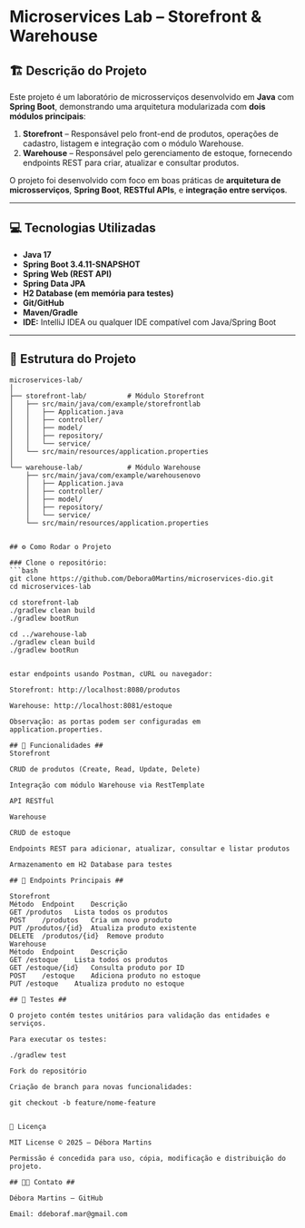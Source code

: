 # Microservices Lab – Storefront & Warehouse

## 🏗️ Descrição do Projeto

Este projeto é um laboratório de microsserviços desenvolvido em **Java** com **Spring Boot**, demonstrando uma arquitetura modularizada com **dois módulos principais**:

1. **Storefront** – Responsável pelo front-end de produtos, operações de cadastro, listagem e integração com o módulo Warehouse.
2. **Warehouse** – Responsável pelo gerenciamento de estoque, fornecendo endpoints REST para criar, atualizar e consultar produtos.

O projeto foi desenvolvido com foco em boas práticas de **arquitetura de microsserviços**, **Spring Boot**, **RESTful APIs**, e **integração entre serviços**.

---

## 💻 Tecnologias Utilizadas

- **Java 17**
- **Spring Boot 3.4.11-SNAPSHOT**
- **Spring Web (REST API)**
- **Spring Data JPA**
- **H2 Database (em memória para testes)**
- **Git/GitHub**
- **Maven/Gradle**
- **IDE:** IntelliJ IDEA ou qualquer IDE compatível com Java/Spring Boot

---

## 📂 Estrutura do Projeto

```text
microservices-lab/
│
├── storefront-lab/          # Módulo Storefront
│   ├── src/main/java/com/example/storefrontlab
│   │   ├── Application.java
│   │   ├── controller/
│   │   ├── model/
│   │   ├── repository/
│   │   └── service/
│   └── src/main/resources/application.properties
│
└── warehouse-lab/           # Módulo Warehouse
    ├── src/main/java/com/example/warehousenovo
    │   ├── Application.java
    │   ├── controller/
    │   ├── model/
    │   ├── repository/
    │   └── service/
    └── src/main/resources/application.properties


## ⚙️ Como Rodar o Projeto

### Clone o repositório:
```bash
git clone https://github.com/Debora0Martins/microservices-dio.git
cd microservices-lab

cd storefront-lab
./gradlew clean build
./gradlew bootRun

cd ../warehouse-lab
./gradlew clean build
./gradlew bootRun


estar endpoints usando Postman, cURL ou navegador:

Storefront: http://localhost:8080/produtos

Warehouse: http://localhost:8081/estoque

Observação: as portas podem ser configuradas em application.properties.

## 📝 Funcionalidades ##
Storefront

CRUD de produtos (Create, Read, Update, Delete)

Integração com módulo Warehouse via RestTemplate

API RESTful

Warehouse

CRUD de estoque

Endpoints REST para adicionar, atualizar, consultar e listar produtos

Armazenamento em H2 Database para testes

## 🔗 Endpoints Principais ##

Storefront
Método	Endpoint	Descrição
GET	/produtos	Lista todos os produtos
POST	/produtos	Cria um novo produto
PUT	/produtos/{id}	Atualiza produto existente
DELETE	/produtos/{id}	Remove produto
Warehouse
Método	Endpoint	Descrição
GET	/estoque	Lista todos os produtos
GET	/estoque/{id}	Consulta produto por ID
POST	/estoque	Adiciona produto no estoque
PUT	/estoque	Atualiza produto no estoque

## 🧪 Testes ##

O projeto contém testes unitários para validação das entidades e serviços.

Para executar os testes:

./gradlew test

Fork do repositório

Criação de branch para novas funcionalidades:

git checkout -b feature/nome-feature


📜 Licença

MIT License © 2025 – Débora Martins

Permissão é concedida para uso, cópia, modificação e distribuição do projeto.

## 👩‍💻 Contato ##

Débora Martins – GitHub

Email: ddeboraf.mar@gmail.com
